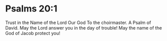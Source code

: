 # Psalms 20:1

Trust in the Name of the Lord Our God To the choirmaster. A Psalm of David. May the Lord answer you in the day of trouble! May the name of the God of Jacob protect you!
